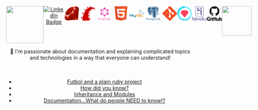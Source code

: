 <div style="display: flex; flex-direction: row;" align="center">
  <img class="img" src="https://media.giphy.com/media/XLUAGn0w6kTmcvWmOy/giphy.gif" width="100" height="100"/>
  <a href="https://www.linkedin.com/in/candace-eckels/">
   <img src="https://img.shields.io/badge/LinkedIn-blue?style=for-the-badge&logo=linkedin&logoColor=white" alt="LinkedIn Badge" width="90" height="30"/>
  </a> 
  <img src="https://github.com/devicons/devicon/blob/master/icons/ruby/ruby-original.svg" title="Ruby" alt="Ruby" width="40" height="40"/>&nbsp;
  <img src="https://github.com/devicons/devicon/blob/master/icons/rails/rails-plain.svg" title="Rails" alt="Rails" width="40" height="40"/>&nbsp;
  <img src="https://github.com/devicons/devicon/blob/master/icons/graphql/graphql-plain-wordmark.svg"  title="GraphQL" alt="GraphQL" width="40" height="40"/>&nbsp;
  <img src="https://github.com/devicons/devicon/blob/master/icons/html5/html5-original.svg" title="HTML5" alt="HTML" width="40" height="40"/>&nbsp;
  <img src="https://github.com/devicons/devicon/blob/master/icons/mysql/mysql-original-wordmark.svg" title="MySQL"  alt="MySQL" width="40" height="40"/>&nbsp;
  <img src="https://github.com/devicons/devicon/blob/master/icons/postgresql/postgresql-plain-wordmark.svg" title="PostgreSQL" alt="PostgreSQL" width="40" height="40"/>&nbsp;
  <img src="https://github.com/devicons/devicon/blob/master/icons/git/git-original.svg" title="Git" **alt="Git" width="40" height="40"/>
  <img src="https://github.com/devicons/devicon/blob/master/icons/rspec/rspec-original.svg" title="RSpec" **alt="RSpec" width="40" height="40"/>
  <img src="https://github.com/devicons/devicon/blob/master/icons/heroku/heroku-original-wordmark.svg" title="heroku" **alt="heroku" width="40" height="40"/>
  <img src="https://github.com/devicons/devicon/blob/master/icons/github/github-original-wordmark.svg" title="GitHub" **alt="GitHub" width="40" height="40"/>
  <img class="img" src="https://media.giphy.com/media/ryW87OmXokWGUAk4NS/giphy.gif" width="80" height="80"/>
<!--  <img class="img" src="https://github-readme-stats.vercel.app/api?username=cece-132&show_icons=true&theme=radical" /> -->
</div>


<div id="info" align="center">
 
💬 I'm passionate about documentation and explaining complicated topics and technologies in a way that everyone can understand! <br> <br> <br>
  
<!-- BLOG-POST-LIST:START -->
- [Futbol and a plain ruby project](https://dev.to/cece132/ruby-project-3308)
- [How did you know?](https://dev.to/cece132/how-did-you-know-e36)
- [Inheritance and Modules](https://dev.to/cece132/inheritance-and-modules-28bf)
- [Documentation...What do people NEED to know!?](https://dev.to/cece132/documentationwhat-do-people-need-to-know-2153)
<!-- BLOG-POST-LIST:END -->
  
</div>
